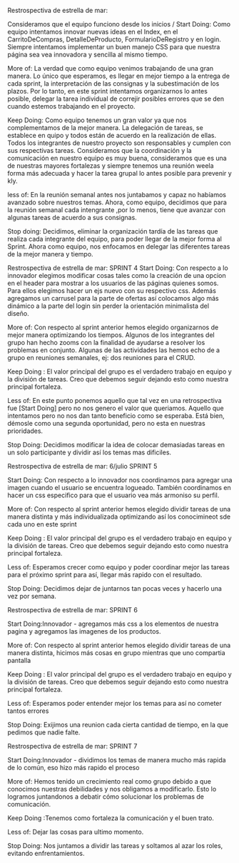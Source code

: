 
Restrospectiva de estrella de mar:

Consideramos que el equipo funciono desde los inicios / Start Doing: Como equipo intentamos innovar nuevas ideas en el Index, en el CarritoDeCompras, DetalleDeProducto, FormularioDeRegistro y en login. Siempre intentamos implementar un buen manejo CSS para que nuestra página sea vea innovadora y sencilla al mismo tiempo.

More of: La verdad que como equipo venimos trabajando de una gran manera. 
Lo único que esperamos, es llegar en mejor tiempo a la entrega de cada sprint, la interpretación de las consignas y la subestimación de los plazos.
Por lo tanto, en este sprint intentamos organizarnos lo antes posible, delegar la tarea individual de correjir posibles errores que se den cuando estemos trabajando en el proyecto.

Keep Doing: Como equipo tenemos un gran valor ya que nos complementamos de la mejor manera. La delegación de tareas, se establece en quipo y todos están de acuerdo en la realización de ellas. Todos los integrantes de nuestro proyecto son responsables y cumplen con sus respectivas tareas.
Consideramos que la coordinación y la comunicación en nuestro equipo es muy buena, consideramos que es una de nuestras mayores fortalezas y siempre tenemos una reunión weela forma más adecuada y hacer la tarea grupal lo antes posible para prevenir y 
kly.

less of: 
En la reunión semanal antes nos juntabamos y capaz no habíamos avanzado sobre nuestros temas. Ahora, como equipo, decidimos que para la reunión semanal cada intengrante ,por lo menos, tiene que avanzar con algunas tareas de acuerdo a sus consignas.

Stop doing: Decidimos, eliminar la organización tardía de las tareas que realiza cada integrante del equipo, para poder llegar de la mejor forma al Sprint. Ahora como equipo, nos enfocamos en delegar las diferentes tareas de la mejor manera y tiempo.

Restrospectiva de estrella de mar:  SPRINT 4
Start Doing: Con respecto a lo innovador elegimos modificar cosas tales como la creación de una opcion en el header para mostrar a los usuarios de las páginas quienes somos. Para ellos elegimos hacer un ejs nuevo con su respectivo css. 
Además agregamos un carrusel para la parte de ofertas así colocamos algo más dinámico a la parte del login sin perder la orientación minimalista del diseño. 

More of: Con respecto al sprint anterior hemos elegido organizarnos de mejor manera optimizando los tiempos. Algunos de los integrantes del grupo han hecho zooms con la finalidad de ayudarse a resolver los problemas en conjunto. 
Algunas de las actividades las hemos echo de a grupo en reuniones semanales, ej: dos reuniones para el CRUD. 

Keep Doing :  El valor principal del grupo es el verdadero trabajo en equipo y la división de tareas. Creo que debemos seguir dejando esto como nuestra principal fortaleza. 

Less of: En este punto ponemos aquello que tal vez en una retrospectiva fue [Start Doing] pero no nos genero el valor que queriamos. Aquello que intentamos pero no nos dan tanto beneficio como se esperaba. Está bien, démosle como una segunda oportunidad, pero no esta en nuestras prioridades. 


Stop Doing: Decidimos modificar la idea de colocar demasiadas tareas en un solo participante y dividir así los temas mas dificiles. 


Restrospectiva de estrella de mar: 6/julio SPRINT 5

Start Doing: Con respecto a lo innovador nos coordinamos para agregar una imagen cuando el usuario se encuentra logueado. También coordinamos en hacer un css especifico para que el usuario vea más armoniso su perfil. 



More of: Con respecto al sprint anterior hemos elegido dividir tareas de una manera distinta y más individualizada optimizando así los conocimineot sde cada uno en este sprint

Keep Doing :  El valor principal del grupo es el verdadero trabajo en equipo y la división de tareas. Creo que debemos seguir dejando esto como nuestra principal fortaleza. 

Less of: Esperamos crecer como equipo y poder coordinar mejor las tareas para el próximo sprint para así, llegar más rapido con el resultado. 


Stop Doing: Decidimos dejar de juntarnos tan pocas veces y hacerlo una vez por semana. 



Restrospectiva de estrella de mar: SPRINT 6

Start Doing:Innovador - agregamos más css a los elementos de nuestra pagina y agregamos las imagenes de los productos. 



More of: Con respecto al sprint anterior hemos elegido dividir tareas de una manera distinta, hicimos más cosas en grupo mientras que uno compartia pantalla 

Keep Doing :  El valor principal del grupo es el verdadero trabajo en equipo y la división de tareas. Creo que debemos seguir dejando esto como nuestra principal fortaleza. 

Less of: Esperamos poder entender mejor los temas para así no cometer tantos errores 


Stop Doing: Exijimos una reunion cada cierta cantidad de tiempo, en la que pedimos que nadie falte. 

Restrospectiva de estrella de mar: SPRINT  7 

Start Doing:Innovador - dividimos los temas de manera mucho más rapida de lo común, eso hizo más rapido el proceso 

More of: Hemos tenido un crecimiento real como grupo debido a que conocimos nuestras debilidades y nos obligamos a modificarlo. Esto lo logramos juntandonos a debatir cómo solucionar los problemas de comunicación.

Keep Doing :Tenemos como fortaleza la comunicación y el buen trato. 

Less of: Dejar las cosas para ultimo momento. 


Stop Doing:  Nos juntamos a dividir las tareas y soltamos al azar los roles, evitando enfrentamientos. 

